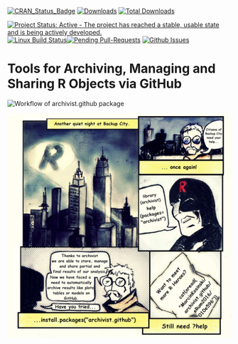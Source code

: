 [![CRAN_Status_Badge](http://www.r-pkg.org/badges/version/archivist.github)](http://cran.r-project.org/web/packages/archivist.github/)
[![Downloads](http://cranlogs.r-pkg.org/badges/archivist.github)](http://cran.rstudio.com/package=archivist.github)
[![Total Downloads](http://cranlogs.r-pkg.org/badges/grand-total/archivist.github?color=orange)](http://cranlogs.r-pkg.org/badges/grand-total/archivist.github)

[![Project Status: Active - The project has reached a stable, usable state and is being actively developed.](http://www.repostatus.org/badges/latest/active.svg)](http://www.repostatus.org/#active)
[![Linux Build Status](https://api.travis-ci.org/pbiecek/archivist.png)](https://travis-ci.org/MarcinKosinski/archivist.github)[![Pending Pull-Requests](http://githubbadges.herokuapp.com/MarcinKosinski/archivist.github/pulls.svg?style=flat)](https://github.com/MarcinKosinski/archivist.github/pulls)
[![Github Issues](http://githubbadges.herokuapp.com/MarcinKosinski/archivist.github/issues.svg)](https://github.com/MarcinKosinski/archivist.github/issues)


Tools for Archiving, Managing and Sharing R Objects via GitHub
=====================================================


![Workflow of archivist.github package](https://raw.githubusercontent.com/MarcinKosinski/archivist.github/master/scripts/archivist.github_workflow_ver2.png)

![R Heroes](https://raw.githubusercontent.com/MarcinKosinski/archivist.github/master/scripts/archivist_rhero.png)
